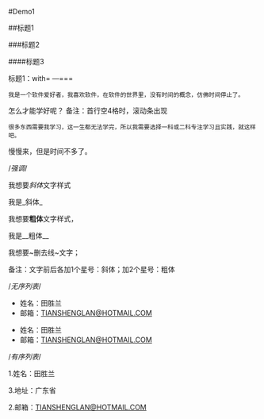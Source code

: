 #Demo1

##标题1

###标题2

####标题3

标题1：with=
—===

    我是一个软件爱好者，我喜欢软件，在软件的世界里，没有时间的概念，仿佛时间停止了。
怎么才能学好呢？
    备注：首行空4格时，滚动条出现


    很多东西需要我学习，这一生都无法学完，所以我需要选择一科或二科专注学习且实践，就这样吧。

慢慢来，但是时间不多了。

/*强调*/

我想要*斜体*文字样式

我是_斜体_

我想要**粗体**文字样式，

我是__粗体__

我想要~删去线~文字；

备注：文字前后各加1个星号：斜体；加2个星号：粗体

/*无序列表*/

* 姓名：田胜兰
* 邮箱：TIANSHENGLAN@HOTMAIL.COM

- 姓名：田胜兰
- 邮箱：TIANSHENGLAN@HOTMAIL.COM

/*有序列表*/  

1.姓名：田胜兰

3.地址：广东省

2.邮箱：TIANSHENGLAN@HOTMAIL.COM

